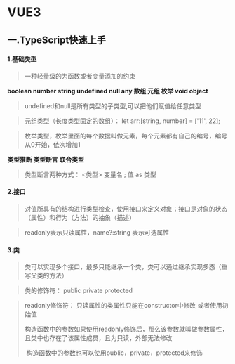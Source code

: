 # VUE3

## 一.TypeScript快速上手

#### 1.基础类型

> 一种轻量级的为函数或者变量添加的约束

**boolean  number  string  undefined null  any  数组  元组  枚举  void  object**

> undefined和null是所有类型的子类型,可以把他们赋值给任意类型

> 元组类型（长度类型固定的数组）：  let arr:[string, number] = ['11', 22];

> 枚举类型，枚举里面的每个数据叫做元素，每个元素都有自己的编号，编号从0开始，依次增加1

**类型推断  类型断言  联合类型**

> 类型断言两种方式： <类型> 变量名 ;   值 as 类型

#### 2.接口

> 对值所具有的结构进行类型检查，使用接口来定义对象；接口是对象的状态（属性）和行为（方法）的抽象（描述）

> readonly表示只读属性，name?:string 表示可选属性

#### 3.类

> 类可以实现多个接口，最多只能继承一个类，类可以通过继承实现多态（重写父类的方法）

> 类的修饰符： public  private  protected

> readonly修饰符：  只读属性的类属性只能在constructor中修改 或者使用初始值
>
> ​	构造函数中的参数如果使用readonly修饰后，那么该参数就叫做参数属性，且类中也存在了该属性成员，且为只读，外部无法修改
>
> ​	构造函数中的参数也可以使用public，private，protected来修饰

